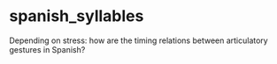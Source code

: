 # spanish_syllables
Depending on stress: how are the timing relations between articulatory gestures in Spanish?
